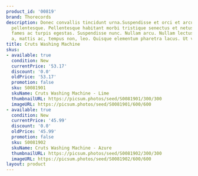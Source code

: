 ```yaml
---
product_id: '00819'
brand: Thorecords
description: Donec convallis tincidunt urna.Suspendisse et orci et arcu porttitor
  pellentesque. Pellentesque habitant morbi tristique senectus et netus et malesuada
  fames ac turpis egestas. Suspendisse nunc. Nullam arcu. Nullam lectus mauris, luctus
  a, mattis ac, tempus non, leo. Quisque elementum pharetra lacus. Ut vitae turpis.
title: Cruts Washing Machine
skus:
- available: true
  condition: New
  currentPrice: '53.17'
  discount: '0.0'
  oldPrice: '53.17'
  promotion: false
  sku: S0081901
  skuName: Cruts Washing Machine - Lime
  thumbnailURL: https://picsum.photos/seed/S0081901/300/300
  imageURL: https://picsum.photos/seed/S0081901/600/600
- available: true
  condition: New
  currentPrice: '45.99'
  discount: '0.0'
  oldPrice: '45.99'
  promotion: false
  sku: S0081902
  skuName: Cruts Washing Machine - Azure
  thumbnailURL: https://picsum.photos/seed/S0081902/300/300
  imageURL: https://picsum.photos/seed/S0081902/600/600
layout: product
---
```

